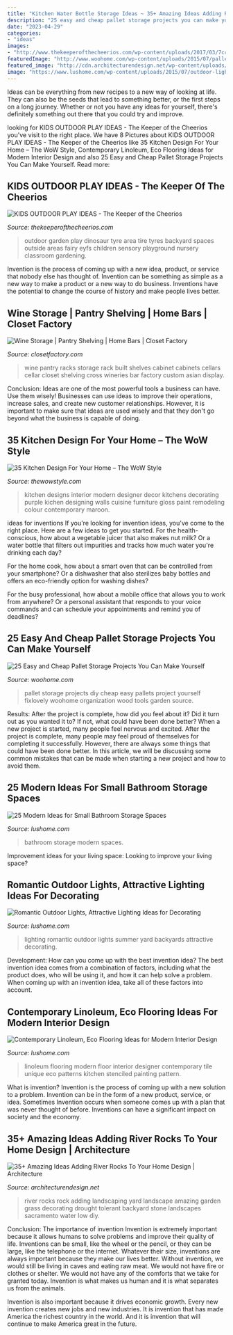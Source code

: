 ```yaml
---
title: "Kitchen Water Bottle Storage Ideas ~ 35+ Amazing Ideas Adding River Rocks To Your Home Design"
description: "25 easy and cheap pallet storage projects you can make yourself"
date: "2023-04-29"
categories:
- "ideas"
images:
- "http://www.thekeeperofthecheerios.com/wp-content/uploads/2017/03/7cce6ab284fa50e120a21860c50c6a3c.jpg"
featuredImage: "http://www.woohome.com/wp-content/uploads/2015/07/pallet-storage-ideas-woohome-14.jpg"
featured_image: "http://cdn.architecturendesign.net/wp-content/uploads/2015/06/AD-Add-River-Rocks-To-Home-11.jpg"
image: "https://www.lushome.com/wp-content/uploads/2015/07/outdoor-lighting-ideas-yard-landscaping-12.jpg"
---
```



Ideas can be everything from new recipes to a new way of looking at life. They can also be the seeds that lead to something better, or the first steps on a long journey. Whether or not you have any ideas for yourself, there's definitely something out there that you could try and improve.

	

		
looking for KIDS OUTDOOR PLAY IDEAS - The Keeper of the Cheerios you've visit to the right place. We have 8 Pictures about KIDS OUTDOOR PLAY IDEAS - The Keeper of the Cheerios like 35 Kitchen Design For Your Home – The WoW Style, Contemporary Linoleum, Eco Flooring Ideas for Modern Interior Design and also 25 Easy and Cheap Pallet Storage Projects You Can Make Yourself. Read more:
		
    
## KIDS OUTDOOR PLAY IDEAS - The Keeper Of The Cheerios

<img loading=lazy src="http://www.thekeeperofthecheerios.com/wp-content/uploads/2017/03/7cce6ab284fa50e120a21860c50c6a3c.jpg" onerror="this.onerror=null;this.src='https://tse3.mm.bing.net/th?id=OIP.uN8mkcB9LSNFwfFsOOONggHaL2&amp;pid=15.1';" alt="KIDS OUTDOOR PLAY IDEAS - The Keeper of the Cheerios">

_Source: thekeeperofthecheerios.com_

>outdoor garden play dinosaur tyre area tire tyres backyard spaces outside areas fairy eyfs children sensory playground nursery classroom gardening. 

	

Invention is the process of coming up with a new idea, product, or service that nobody else has thought of. Invention can be something as simple as a new way to make a product or a new way to do business. Inventions have the potential to change the course of history and make people lives better.

    
## Wine Storage | Pantry Shelving | Home Bars | Closet Factory

<img loading=lazy src="https://www.closetfactory.com/wp-content/uploads/2017/09/Wineries_-5.jpg" onerror="this.onerror=null;this.src='https://tse2.mm.bing.net/th?id=OIP.KDRc2yvKn3xj-cGfoGwIgAHaLH&amp;pid=15.1';" alt="Wine Storage | Pantry Shelving | Home Bars | Closet Factory">

_Source: closetfactory.com_

>wine pantry racks storage rack built shelves cabinet cabinets cellars cellar closet shelving cross wineries bar factory custom asian display. 

	

Conclusion: Ideas are one of the most powerful tools a business can have. Use them wisely!
Businesses can use ideas to improve their operations, increase sales, and create new customer relationships. However, it is important to make sure that ideas are used wisely and that they don't go beyond what the business is capable of doing.

    
## 35 Kitchen Design For Your Home – The WoW Style

<img loading=lazy src="http://thewowstyle.com/wp-content/uploads/2015/01/Kitchen-design-ideas-19.jpg" onerror="this.onerror=null;this.src='https://tse4.mm.bing.net/th?id=OIP.VR-jTCVf65S_GRGaNAOAXwHaFP&amp;pid=15.1';" alt="35 Kitchen Design For Your Home – The WoW Style">

_Source: thewowstyle.com_

>kitchen designs interior modern designer decor kitchens decorating purple kichen designing walls cuisine furniture gloss paint remodeling colour contemporary maroon. 

	

ideas for inventions
If you're looking for invention ideas, you've come to the right place. Here are a few ideas to get you started.
For the health-conscious, how about a vegetable juicer that also makes nut milk? Or a water bottle that filters out impurities and tracks how much water you're drinking each day?

For the home cook, how about a smart oven that can be controlled from your smartphone? Or a dishwasher that also sterilizes baby bottles and offers an eco-friendly option for washing dishes?

For the busy professional, how about a mobile office that allows you to work from anywhere? Or a personal assistant that responds to your voice commands and can schedule your appointments and remind you of deadlines?

    
## 25 Easy And Cheap Pallet Storage Projects You Can Make Yourself

<img loading=lazy src="http://www.woohome.com/wp-content/uploads/2015/07/pallet-storage-ideas-woohome-14.jpg" onerror="this.onerror=null;this.src='https://tse2.mm.bing.net/th?id=OIP.JQxzJP5e8pxr7iTfmOezwQHaNI&amp;pid=15.1';" alt="25 Easy and Cheap Pallet Storage Projects You Can Make Yourself">

_Source: woohome.com_

>pallet storage projects diy cheap easy pallets project yourself fixlovely woohome organization wood tools garden source. 

	

Results: After the project is complete, how did you feel about it? Did it turn out as you wanted it to? If not, what could have been done better?
When a new project is started, many people feel nervous and excited. After the project is complete, many people may feel proud of themselves for completing it successfully. However, there are always some things that could have been done better. In this article, we will be discussing some common mistakes that can be made when starting a new project and how to avoid them.

    
## 25 Modern Ideas For Small Bathroom Storage Spaces

<img loading=lazy src="https://www.lushome.com/wp-content/uploads/2014/09/small-bathroom-storage-ideas-16.jpg" onerror="this.onerror=null;this.src='https://tse2.mm.bing.net/th?id=OIP.FmSvKtNmHsqUR373fFMvgAHaJ3&amp;pid=15.1';" alt="25 Modern Ideas for Small Bathroom Storage Spaces">

_Source: lushome.com_

>bathroom storage modern spaces. 

	

Improvement ideas for your living space:
Looking to improve your living space?

    
## Romantic Outdoor Lights, Attractive Lighting Ideas For Decorating

<img loading=lazy src="https://www.lushome.com/wp-content/uploads/2015/07/outdoor-lighting-ideas-yard-landscaping-12.jpg" onerror="this.onerror=null;this.src='https://tse3.mm.bing.net/th?id=OIP.q6acZa2QSjdnjGy991AaiwHaHR&amp;pid=15.1';" alt="Romantic Outdoor Lights, Attractive Lighting Ideas for Decorating">

_Source: lushome.com_

>lighting romantic outdoor lights summer yard backyards attractive decorating. 

	

Development: How can you come up with the best invention idea?
The best invention idea comes from a combination of factors, including what the product does, who will be using it, and how it can help solve a problem. When coming up with an invention idea, take all of these factors into account.

    
## Contemporary Linoleum, Eco Flooring Ideas For Modern Interior Design

<img loading=lazy src="https://www.lushome.com/wp-content/uploads/2016/01/linoleum-floor-decoration-patterns-color-design-ideas-8.jpg" onerror="this.onerror=null;this.src='https://tse1.mm.bing.net/th?id=OIP.9_-NnydrXZmP3x_PMV06rgHaD4&amp;pid=15.1';" alt="Contemporary Linoleum, Eco Flooring Ideas for Modern Interior Design">

_Source: lushome.com_

>linoleum flooring modern floor interior designer contemporary tile unique eco patterns kitchen stenciled painting pattern. 

	

What is invention?
Invention is the process of coming up with a new solution to a problem. Invention can be in the form of a new product, service, or idea. Sometimes Invention occurs when someone comes up with a plan that was never thought of before. Inventions can have a significant impact on society and the economy.

    
## 35+ Amazing Ideas Adding River Rocks To Your Home Design | Architecture

<img loading=lazy src="http://cdn.architecturendesign.net/wp-content/uploads/2015/06/AD-Add-River-Rocks-To-Home-11.jpg" onerror="this.onerror=null;this.src='https://tse2.mm.bing.net/th?id=OIP.zNUFlzA7H2TjP0mNPsOXOAHaLG&amp;pid=15.1';" alt="35+ Amazing Ideas Adding River Rocks To Your Home Design | Architecture">

_Source: architecturendesign.net_

>river rocks rock adding landscaping yard landscape amazing garden grass decorating drought tolerant backyard stone landscapes sacramento water low diy. 

	

Conclusion: The importance of invention
Invention is extremely important because it allows humans to solve problems and improve their quality of life. Inventions can be small, like the wheel or the pencil, or they can be large, like the telephone or the internet. Whatever their size, inventions are always important because they make our lives better.
Without invention, we would still be living in caves and eating raw meat. We would not have fire or clothes or shelter. We would not have any of the comforts that we take for granted today. Invention is what makes us human and it is what separates us from the animals.

Invention is also important because it drives economic growth. Every new invention creates new jobs and new industries. It is invention that has made America the richest country in the world. And it is invention that will continue to make America great in the future.

